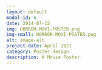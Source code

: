 ```yaml
---
layout: default
modal-id: 6
date: 2014-07-15
img: HORROR-MOVI-POSTER.png
img-small: HORROR-MOVI-POSTER.png
alt: image-alt
project-date: April 2021
category: Poster design
description: A Movie Poster.
---
```

